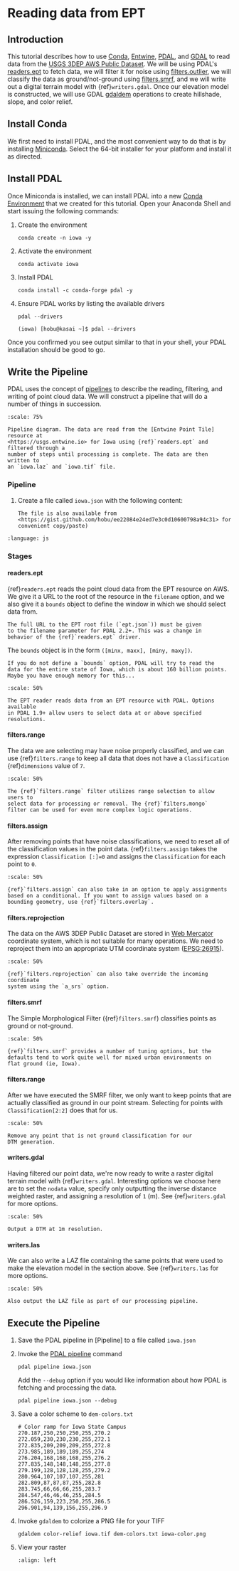 # Reading data from EPT

## Introduction

This tutorial describes how to use [Conda], [Entwine], [PDAL], and [GDAL] to
read data from the [USGS 3DEP AWS Public Dataset]. We will be using PDAL's
[readers.ept] to fetch data, we will filter it for noise using [filters.outlier],
we will classify the data as ground/not-ground using [filters.smrf], and we will
write out a digital terrain model with {ref}`writers.gdal`. Once our elevation model
is constructed, we will use GDAL [gdaldem] operations to create hillshade, slope,
and color relief.

## Install Conda

We first need to install PDAL, and the most convenient way to do that is
by installing [Miniconda]. Select the 64-bit installer for your platform and
install it as directed.

## Install PDAL

Once Miniconda is installed, we can install PDAL into a new [Conda Environment]
that we created for this tutorial. Open your Anaconda Shell and start issuing the
following commands:

1. Create the environment

   ```
   conda create -n iowa -y
   ```

2. Activate the environment

   ```
   conda activate iowa
   ```

3. Install PDAL

   ```
   conda install -c conda-forge pdal -y
   ```

4. Ensure PDAL works by listing the available drivers

   ```
   pdal --drivers
   ```

   ```
   (iowa) [hobu@kasai ~]$ pdal --drivers
   ```

Once you confirmed you see output similar to that in your shell, your PDAL
installation should be good to go.

## Write the Pipeline

PDAL uses the concept of [pipelines] to describe the reading, filtering, and writing
of point cloud data. We will construct a pipeline that will do a number of things
in succession.

```{figure} ../images/pipeline-example-overview.png
:scale: 75%

Pipeline diagram. The data are read from the [Entwine Point Tile] resource at
<https://usgs.entwine.io> for Iowa using {ref}`readers.ept` and filtered through a
number of steps until processing is complete. The data are then written to
an `iowa.laz` and `iowa.tif` file.
```

### Pipeline

1. Create a file called `iowa.json` with the following content:

   ```{note}
   The file is also available from
   <https://gist.github.com/hobu/ee22084e24ed7e3c0d10600798a94c31> for
   convenient copy/paste)
   ```

```{literalinclude} ./iowa.json
:language: js
```

### Stages

#### readers.ept

{ref}`readers.ept` reads the point cloud data from the EPT resource on AWS. We give
it a URL to the root of the resource in the `filename` option, and we also
give it a `bounds` object to define the window in which we should select data
from.

```{note}
The full URL to the EPT root file (`ept.json`)) must be given
to the filename parameter for PDAL 2.2+. This was a change in
behavior of the {ref}`readers.ept` driver.
```

The `bounds` object is in the form `([minx, maxx], [miny, maxy])`.

```{warning}
If you do not define a `bounds` option, PDAL will try to read the
data for the entire state of Iowa, which is about 160 billion points.
Maybe you have enough memory for this...
```

```{figure} ../images/pipeline-example-readers.ept.png
:scale: 50%

The EPT reader reads data from an EPT resource with PDAL. Options available
in PDAL 1.9+ allow users to select data at or above specified resolutions.
```

#### filters.range

The data we are selecting may have noise properly classified, and we can use
{ref}`filters.range` to keep all data that does not have a `Classification` {ref}`dimensions`
value of `7`.

```{figure} ../images/pipeline-example-filters.range1.png
:scale: 50%

The {ref}`filters.range` filter utilizes range selection to allow users to
select data for processing or removal. The {ref}`filters.mongo`
filter can be used for even more complex logic operations.
```

#### filters.assign

After removing points that have noise classifications, we need to reset all
of the classification values in the point data. {ref}`filters.assign` takes the
expression `Classification [:]=0` and assigns the `Classification` for
each point to `0`.

```{figure} ../images/pipeline-example-filters.assign.png
:scale: 50%

{ref}`filters.assign` can also take in an option to apply assignments
based on a conditional. If you want to assign values based on a
bounding geometry, use {ref}`filters.overlay`.
```

#### filters.reprojection

The data on the AWS 3DEP Public Dataset are stored in [Web Mercator]
coordinate system, which is not suitable for many operations. We need to
reproject them into an appropriate UTM coordinate system ([EPSG:26915](https://epsg.io/32615)).

```{figure} ../images/pipeline-example-filters.reprojection.png
:scale: 50%

{ref}`filters.reprojection` can also take override the incoming coordinate
system using the `a_srs` option.
```

#### filters.smrf

The Simple Morphological Filter ({ref}`filters.smrf`) classifies points as ground
or not-ground.

```{figure} ../images/pipeline-example-filters.smrf.png
:scale: 50%

{ref}`filters.smrf` provides a number of tuning options, but the
defaults tend to work quite well for mixed urban environments on
flat ground (ie, Iowa).
```

#### filters.range

After we have executed the SMRF filter, we only want to keep points that
are actually classified as ground in our point stream. Selecting for
points with `Classification[2:2]` does that for us.

```{figure} ../images/pipeline-example-filters.range2.png
:scale: 50%

Remove any point that is not ground classification for our
DTM generation.
```

#### writers.gdal

Having filtered our point data, we're now ready to write a raster digital
terrain model with {ref}`writers.gdal`. Interesting options we choose here are
to set the `nodata` value, specify only outputting the inverse distance
weighted raster, and assigning a resolution of `1` (m). See {ref}`writers.gdal`
for more options.

```{figure} ../images/pipeline-example-writers.gdal.png
:scale: 50%

Output a DTM at 1m resolution.
```

#### writers.las

We can also write a LAZ file containing the same points that were used to
make the elevation model in the section above. See {ref}`writers.las` for more options.

```{figure} ../images/pipeline-example-writers.las.png
:scale: 50%

Also output the LAZ file as part of our processing pipeline.
```

## Execute the Pipeline

1. Save the PDAL pipeline in [Pipeline] to a file called `iowa.json`

2. Invoke the [PDAL pipeline] command

   ```
   pdal pipeline iowa.json
   ```

   Add the `--debug` option if you would like information about
   how PDAL is fetching and processing the data.

   ```
   pdal pipeline iowa.json --debug
   ```

3. Save a color scheme to `dem-colors.txt`

   ```
   # Color ramp for Iowa State Campus
   270.187,250,250,250,255,270.2
   272.059,230,230,230,255,272.1
   272.835,209,209,209,255,272.8
   273.985,189,189,189,255,274
   276.204,168,168,168,255,276.2
   277.835,148,148,148,255,277.8
   279.199,128,128,128,255,279.2
   280.964,107,107,107,255,281
   282.809,87,87,87,255,282.8
   283.745,66,66,66,255,283.7
   284.547,46,46,46,255,284.5
   286.526,159,223,250,255,286.5
   296.901,94,139,156,255,296.9
   ```

4. Invoke `gdaldem` to colorize a PNG file for your
   TIFF

   ```
   gdaldem color-relief iowa.tif dem-colors.txt iowa-color.png
   ```

5. View your raster

   ```{figure} ../images/pipeline-example-iowa-colors.png
   :align: left
   ```

[conda]: https://conda.io
[conda environment]: https://docs.conda.io/projects/conda/en/latest/user-guide/concepts.html
[dimension]: https://pdal.io/dimensions.html
[entwine]: https://entwine.io
[entwine point tile]: https://entwine.io/entwine-point-tile.html
[filters.outlier]: https://pdal.io/stages/filters.outlier.html
[filters.smrf]: https://pdal.io/stages/filters.smrf.html
[gdal]: https://gdal.org
[gdaldem]: https://www.gdal.org/gdaldem.html
[miniconda]: https://docs.conda.io/en/latest/miniconda.html
[pdal]: https://pdal.io
[pdal pipeline]: https://pdal.io/pipeline.html
[pipelines]: https://pdal.io/pipeline.html
[readers.ept]: https://pdal.io/stages/readers.ept.html
[usgs 3dep aws public dataset]: https://www.usgs.gov/news/usgs-3dep-lidar-point-cloud-now-available-amazon-public-dataset
[web mercator]: https://en.wikipedia.org/wiki/Web_Mercator_projection
[writers.gdal]: https://pdal.io/stages/writers.gdal.html
